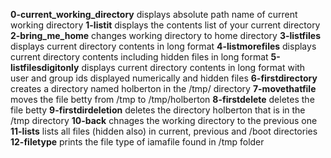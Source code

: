 **0-current_working_directory** displays absolute path name of current working directory
**1-listit** displays the contents list of your current directory
**2-bring_me_home** changes working directory to home directory
**3-listfiles** displays current directory contents in long format
**4-listmorefiles** displays current directory contents including hidden files in long format
**5-listfilesdigitonly** displays current directory contents in long format with user and group ids displayed numerically and hidden files
**6-firstdirectory** creates a directory named holberton in the /tmp/ directory
**7-movethatfile** moves the file betty from /tmp to /tmp/holberton
**8-firstdelete** deletes the file betty
**9-firstdirdeletion** deletes the directory holberton that is in the /tmp directory
**10-back** chnages the working directory to the previous one
**11-lists** lists all files (hidden also) in current, previous and /boot directories
**12-filetype** prints the file type of iamafile found in /tmp folder